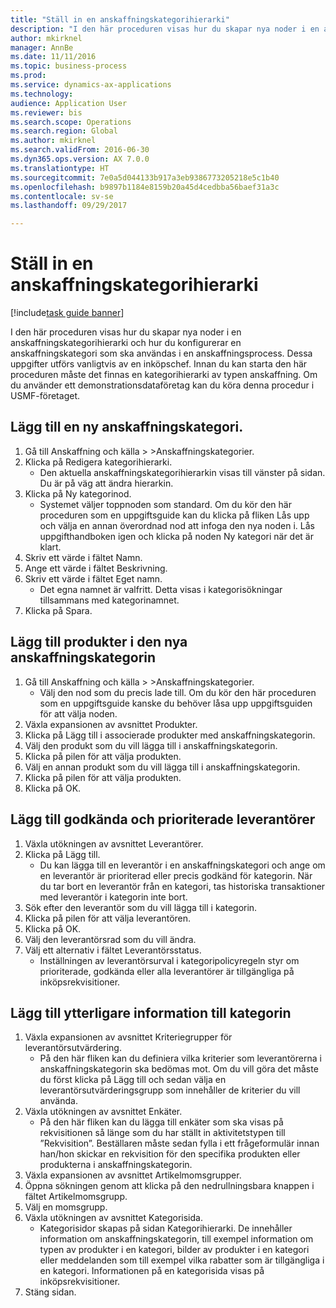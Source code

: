 ```yaml
--- 
title: "Ställ in en anskaffningskategorihierarki"
description: "I den här proceduren visas hur du skapar nya noder i en anskaffningskategorihierarki och hur du konfigurerar en anskaffningskategori som ska användas i en anskaffningsprocess."
author: mkirknel
manager: AnnBe
ms.date: 11/11/2016
ms.topic: business-process
ms.prod: 
ms.service: dynamics-ax-applications
ms.technology: 
audience: Application User
ms.reviewer: bis
ms.search.scope: Operations
ms.search.region: Global
ms.author: mkirknel
ms.search.validFrom: 2016-06-30
ms.dyn365.ops.version: AX 7.0.0
ms.translationtype: HT
ms.sourcegitcommit: 7e0a5d044133b917a3eb9386773205218e5c1b40
ms.openlocfilehash: b9897b1184e8159b20a45d4cedbba56baef31a3c
ms.contentlocale: sv-se
ms.lasthandoff: 09/29/2017

---
```

# <a name="set-up-a-procurement-category-hierarchy"></a>Ställ in en anskaffningskategorihierarki

[!include[task guide banner](../../includes/task-guide-banner.md)]

I den här proceduren visas hur du skapar nya noder i en anskaffningskategorihierarki och hur du konfigurerar en anskaffningskategori som ska användas i en anskaffningsprocess. Dessa uppgifter utförs vanligtvis av en inköpschef. Innan du kan starta den här proceduren måste det finnas en kategorihierarki av typen anskaffning. Om du använder ett demonstrationsdataföretag kan du köra denna procedur i USMF-företaget.


## <a name="add-a-new-procurement-category"></a>Lägg till en ny anskaffningskategori.
1. Gå till Anskaffning och källa > >Anskaffningskategorier.
2. Klicka på Redigera kategorihierarki.
    * Den aktuella anskaffningskategorihierarkin visas till vänster på sidan. Du är på väg att ändra hierarkin.  
3. Klicka på Ny kategorinod.
    * Systemet väljer toppnoden som standard. Om du kör den här proceduren som en uppgiftsguide kan du klicka på fliken Lås upp och välja en annan överordnad nod att infoga den nya noden i. Lås uppgifthandboken igen och klicka på noden Ny kategori när det är klart.  
4. Skriv ett värde i fältet Namn.
5. Ange ett värde i fältet Beskrivning.
6. Skriv ett värde i fältet Eget namn.
    * Det egna namnet är valfritt. Detta visas i kategorisökningar tillsammans med kategorinamnet.  
7. Klicka på Spara.

## <a name="add-products-to-your-new-procurement-category"></a>Lägg till produkter i den nya anskaffningskategorin
1. Gå till Anskaffning och källa > >Anskaffningskategorier.
    * Välj den nod som du precis lade till. Om du kör den här proceduren som en uppgiftsguide kanske du behöver låsa upp uppgiftsguiden för att välja noden.  
2. Växla expansionen av avsnittet Produkter.
3. Klicka på Lägg till i associerade produkter med anskaffningskategorin.
4. Välj den produkt som du vill lägga till i anskaffningskategorin.
5. Klicka på pilen för att välja produkten.
6. Välj en annan produkt som du vill lägga till i anskaffningskategorin.
7. Klicka på pilen för att välja produkten.
8. Klicka på OK.

## <a name="add-approved-and-preferred-vendors"></a>Lägg till godkända och prioriterade leverantörer
1. Växla utökningen av avsnittet Leverantörer.
2. Klicka på Lägg till.
    * Du kan lägga till en leverantör i en anskaffningskategori och ange om en leverantör är prioriterad eller precis godkänd för kategorin. När du tar bort en leverantör från en kategori, tas historiska transaktioner med leverantör i kategorin inte bort.   
3. Sök efter den leverantör som du vill lägga till i kategorin.
4. Klicka på pilen för att välja leverantören.
5. Klicka på OK.
6. Välj den leverantörsrad som du vill ändra.
7. Välj ett alternativ i fältet Leverantörsstatus.
    * Inställningen av leverantörsurval i kategoripolicyregeln styr om prioriterade, godkända eller alla leverantörer är tillgängliga på inköpsrekvisitioner.   

## <a name="add-additional-information-to-the-category"></a>Lägg till ytterligare information till kategorin
1. Växla expansionen av avsnittet Kriteriegrupper för leverantörsutvärdering.
    * På den här fliken kan du definiera vilka kriterier som leverantörerna i anskaffningskategorin ska bedömas mot. Om du vill göra det måste du först klicka på Lägg till och sedan välja en leverantörsutvärderingsgrupp som innehåller de kriterier du vill använda.  
2. Växla utökningen av avsnittet Enkäter.
    * På den här fliken kan du lägga till enkäter som ska visas på rekvisitionen så länge som du har ställt in aktivitetstypen till ”Rekvisition”. Beställaren måste sedan fylla i ett frågeformulär innan han/hon skickar en rekvisition för den specifika produkten eller produkterna i anskaffningskategorin.  
3. Växla expansionen av avsnittet Artikelmomsgrupper.
4. Öppna sökningen genom att klicka på den nedrullningsbara knappen i fältet Artikelmomsgrupp.
5. Välj en momsgrupp.
6. Växla utökningen av avsnittet Kategorisida.
    * Kategorisidor skapas på sidan Kategorihierarki. De innehåller information om anskaffningskategorin, till exempel information om typen av produkter i en kategori, bilder av produkter i en kategori eller meddelanden som till exempel vilka rabatter som är tillgängliga i en kategori. Informationen på en kategorisida visas på inköpsrekvisitioner.  
7. Stäng sidan.


